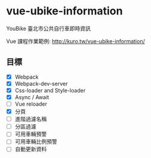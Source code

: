 # vue-ubike-information
YouBike 臺北市公共自行車即時資訊

Vue 課程作業範例: http://kuro.tw/vue-ubike-information/


## 目標

- [x] Webpack
- [x] Webpack-dev-server
- [x] Css-loader and Style-loader
- [x] Async / Await
- [ ] Vue reloader
- [x] 分頁
- [ ] 進階過濾名稱
- [ ] 分區過濾
- [ ] 可用車輛預警
- [ ] 可用車輛比例預警
- [ ] 自動更新資料
